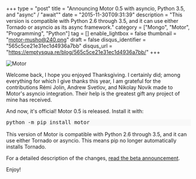 +++
type = "post"
title = "Announcing Motor 0.5 with asyncio, Python 3.5, and \"async\" / \"await\""
date = "2015-11-30T09:31:39"
description = "This version is compatible with Python 2.6 through 3.5, and it can use either Tornado or asyncio as its async framework."
category = ["Mongo", "Motor", "Programming", "Python"]
tag = []
enable_lightbox = false
thumbnail = "motor-musho@240.png"
draft = false
disqus_identifier = "565c5ce21e31ec1d4936a7bb"
disqus_url = "https://emptysqua.re/blog/565c5ce21e31ec1d4936a7bb/"
+++

<p><img style="display:block; margin-left:auto; margin-right:auto;" src="motor-musho.png" alt="Motor" title="motor-musho.png" border="0" /></p>
<p>Welcome back, I hope you enjoyed Thanksgiving. I certainly did; among everything for which I give thanks this year, I am grateful for the contributions R&eacute;mi Jolin, Andrew Svetlov, and Nikolay Novik made to Motor's asyncio integration. Their help is the greatest gift any project of mine has received.</p>
<p>And now, it's official! Motor 0.5 is released. Install it with:</p>
<div class="codehilite" style="background: #f8f8f8"><pre style="line-height: 125%">python -m pip install motor
</pre></div>


<p>This version of Motor is compatible with Python 2.6 through 3.5, and it can use either Tornado or asyncio. This means pip no longer automatically installs Tornado.</p>
<p>For a detailed description of the changes, <a href="/motor-0-5-beta-asyncio-async-await/">read the beta announcement</a>.</p>
<p>Enjoy!</p>
